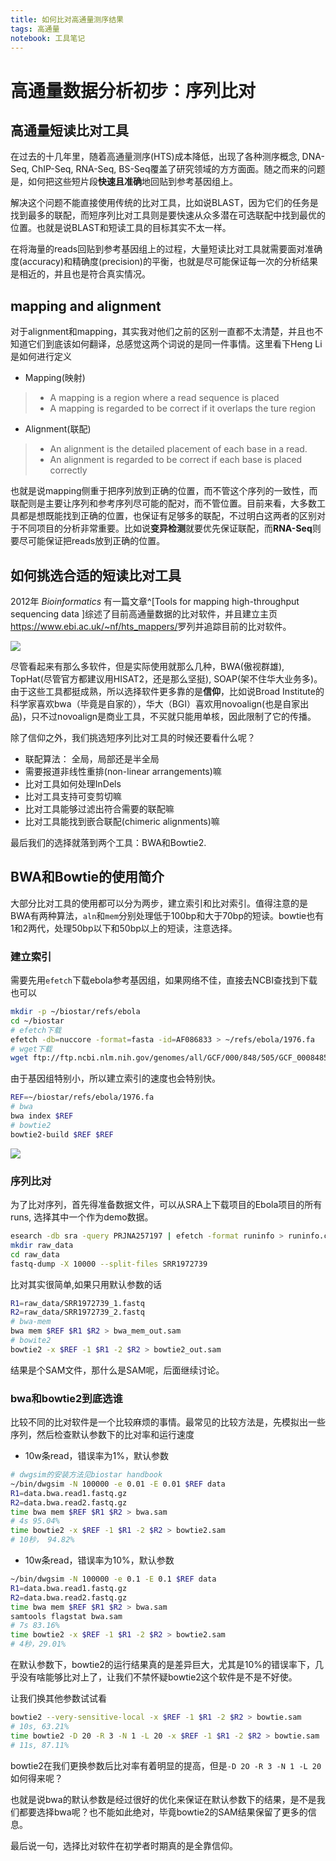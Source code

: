 ```yaml
---
title: 如何比对高通量测序结果
tags: 高通量
notebook: 工具笔记
---
```

# 高通量数据分析初步：序列比对

## 高通量短读比对工具

在过去的十几年里，随着高通量测序(HTS)成本降低，出现了各种测序概念, DNA-Seq, ChIP-Seq, RNA-Seq, BS-Seq覆盖了研究领域的方方面面。随之而来的问题是，如何把这些短片段**快速且准确**地回贴到参考基因组上。

解决这个问题不能直接使用传统的比对工具，比如说BLAST，因为它们的任务是找到最多的联配，而短序列比对工具则是要快速从众多潜在可选联配中找到最优的位置。也就是说BLAST和短读工具的目标其实不太一样。

在将海量的reads回贴到参考基因组上的过程，大量短读比对工具就需要面对准确度(accuracy)和精确度(precision)的平衡，也就是尽可能保证每一次的分析结果是相近的，并且也是符合真实情况。

## mapping and alignment

对于alignment和mapping，其实我对他们之前的区别一直都不太清楚，并且也不知道它们到底该如何翻译，总感觉这两个词说的是同一件事情。这里看下Heng Li是如何进行定义

- Mapping(映射)
> - A mapping is a region where a read sequence is placed
> - A mapping is regarded to be correct if it overlaps the ture region

- Alignment(联配)
> - An alignment is the detailed placement of each base in a read.
> - An alignment is regarded to be correct if each base is placed correctly

也就是说mapping侧重于把序列放到正确的位置，而不管这个序列的一致性，而联配则是主要让序列和参考序列尽可能的配对，而不管位置。目前来看，大多数工具都是想既能找到正确的位置，也保证有足够多的联配，不过明白这两者的区别对于不同项目的分析非常重要。比如说**变异检测**就要优先保证联配，而**RNA-Seq**则要尽可能保证把reads放到正确的位置。

## 如何挑选合适的短读比对工具

2012年 _Bioinformatics_ 有一篇文章^[Tools for mapping high-throughput sequencing data ]综述了目前高通量数据的比对软件，并且建立主页<https://www.ebi.ac.uk/~nf/hts_mappers/>罗列并追踪目前的比对软件。

![](http://oex750gzt.bkt.clouddn.com/17-12-23/79073456.jpg)

尽管看起来有那么多软件，但是实际使用就那么几种，BWA(傲视群雄), TopHat(尽管官方都建议用HISAT2，还是那么坚挺), SOAP(架不住华大业务多)。 由于这些工具都挺成熟，所以选择软件更多靠的是**信仰**，比如说Broad Institute的科学家喜欢bwa（毕竟是自家的），华大（BGI）喜欢用novoalign(也是自家出品)，只不过novoalign是商业工具，不买就只能用单核，因此限制了它的传播。

除了信仰之外，我们挑选短序列比对工具的时候还要看什么呢？

- 联配算法： 全局，局部还是半全局
- 需要报道非线性重排(non-linear arrangements)嘛
- 比对工具如何处理InDels
- 比对工具支持可变剪切嘛
- 比对工具能够过滤出符合需要的联配嘛
- 比对工具能找到嵌合联配(chimeric alignments)嘛

最后我们的选择就落到两个工具：BWA和Bowtie2.

## BWA和Bowtie的使用简介

大部分比对工具的使用都可以分为两步，建立索引和比对索引。值得注意的是BWA有两种算法，`aln`和`mem`分别处理低于100bp和大于70bp的短读。bowtie也有1和2两代，处理50bp以下和50bp以上的短读，注意选择。

### 建立索引

需要先用`efetch`下载ebola参考基因组，如果网络不佳，直接去NCBI查找到下载也可以

```bash
mkdir -p ~/biostar/refs/ebola
cd ~/biostar
# efetch下载
efetch -db=nuccore -format=fasta -id=AF086833 > ~/refs/ebola/1976.fa
# wget下载
wget ftp://ftp.ncbi.nlm.nih.gov/genomes/all/GCF/000/848/505/GCF_000848505.1_ViralProj14703/GCF_000848505.1_ViralProj14703_genomic.fna.gz
```

由于基因组特别小，所以建立索引的速度也会特别快。

```bash
REF=~/biostar/refs/ebola/1976.fa
# bwa
bwa index $REF
# bowtie2
bowtie2-build $REF $REF
```

![](http://oex750gzt.bkt.clouddn.com/17-12-25/67513705.jpg)

### 序列比对

为了比对序列，首先得准备数据文件，可以从SRA上下载项目的Ebola项目的所有runs, 选择其中一个作为demo数据。

```bash
esearch -db sra -query PRJNA257197 | efetch -format runinfo > runinfo.csv
mkdir raw_data
cd raw_data
fastq-dump -X 10000 --split-files SRR1972739
```

比对其实很简单,如果只用默认参数的话

```bash
R1=raw_data/SRR1972739_1.fastq
R2=raw_data/SRR1972739_2.fastq
# bwa-mem
bwa mem $REF $R1 $R2 > bwa_mem_out.sam
# bowite2
bowtie2 -x $REF -1 $R1 -2 $R2 > bowtie2_out.sam
```

结果是个SAM文件，那什么是SAM呢，后面继续讨论。

### bwa和bowtie2到底选谁

比较不同的比对软件是一个比较麻烦的事情。最常见的比较方法是，先模拟出一些序列，然后检查默认参数下的比对率和运行速度

- 10w条read，错误率为1%，默认参数

```bash
# dwgsim的安装方法见biostar handbook
~/bin/dwgsim -N 100000 -e 0.01 -E 0.01 $REF data
R1=data.bwa.read1.fastq.gz
R2=data.bwa.read2.fastq.gz
time bwa mem $REF $R1 $R2 > bwa.sam
# 4s 95.04%
time bowtie2 -x $REF -1 $R1 -2 $R2 > bowtie2.sam
# 10秒， 94.82%
```

- 10w条read，错误率为10%，默认参数

```bash
~/bin/dwgsim -N 100000 -e 0.1 -E 0.1 $REF data
R1=data.bwa.read1.fastq.gz
R2=data.bwa.read2.fastq.gz
time bwa mem $REF $R1 $R2 > bwa.sam
samtools flagstat bwa.sam
# 7s 83.16%
time bowtie2 -x $REF -1 $R1 -2 $R2 > bowtie2.sam
# 4秒，29.01%
```

在默认参数下，bowtie2的运行结果真的是差异巨大，尤其是10%的错误率下，几乎没有啥能够比对上了，让我们不禁怀疑bowtie2这个软件是不是不好使。

让我们换其他参数试试看

```bash
bowtie2 --very-sensitive-local -x $REF -1 $R1 -2 $R2 > bowtie.sam
# 10s, 63.21%
time bowtie2 -D 20 -R 3 -N 1 -L 20 -x $REF -1 $R1 -2 $R2 > bowtie.sam
# 11s, 87.11%
```

bowtie2在我们更换参数后比对率有着明显的提高，但是`-D 2O -R 3 -N 1 -L 20`如何得来呢？

也就是说bwa的默认参数是经过很好的优化来保证在默认参数下的结果，是不是我们都要选择bwa呢？也不能如此绝对，毕竟bowtie2的SAM结果保留了更多的信息。

最后说一句，选择比对软件在初学者时期真的是全靠信仰。